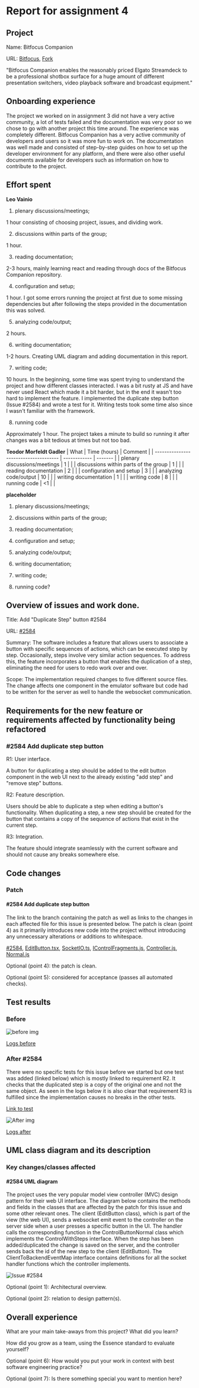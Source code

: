 # Report for assignment 4

## Project

Name: Bitfocus Companion

URL: [Bitfocus](https://github.com/bitfocus/companion), [Fork](https://github.com/dd2480-group14-2024/companion)

"Bitfocus Companion enables the reasonably priced Elgato Streamdeck to be a professional shotbox surface for a huge amount of different presentation switchers, video playback software and broadcast equipment."

## Onboarding experience

The project we worked on in assignment 3 did not have a very active community, a lot of tests failed and the documentation was very poor so we chose to go with another project this time around. The experience was completely different. Bitfocus Companion has a very active community of developers and users so it was more fun to work on. The documentation was well made and consisted of step-by-step guides on how to set up the developer environment for any platform, and there were also other useful documents available for developers such as information on how to contribute to the project.

## Effort spent

__Leo Vainio__

1. plenary discussions/meetings;

1 hour consisting of choosing project, issues, and dividing work.

2. discussions within parts of the group;

1 hour. 

3. reading documentation;

2-3 hours, mainly learning react and reading through docs of the Bitfocus Companion repository.

4. configuration and setup;

1 hour. I got some errors running the project at first due to some missing dependencies but after following the steps provided in the documentation this was solved.

5. analyzing code/output;

2 hours.   

6. writing documentation;

1-2 hours. Creating UML diagram and adding documentation in this report.

7. writing code;

10 hours. In the beginning, some time was spent trying to understand the project and how different classes interacted. I was a bit rusty at JS and have never used React which made it a bit harder, but in the end it wasn't too hard to implement the feature. I implemented the duplicate step button (Issue #2584) and wrote a test for it. Writing tests took some time also since I wasn't familiar with the framework.

8. running code

Approximately 1 hour. The project takes a minute to build so running it after changes was a bit tedious at times but not too bad.

__Teodor Morfeldt Gadler__
| What                                  | Time (hours) | Comment |
| ------------------------------------- | ------------ | ------- |
| plenary discussions/meetings          | 1            |         |
| discussions within parts of the group | 1            |         |
| reading documentation                 | 2            |         |
| configuration and setup               | 3            |         |
| analyzing code/output                 | 10           |         |
| writing documentation                 | 1            |         |
| writing code                          | 8            |         |
| running code                          | <1           |         |



__placeholder__

1. plenary discussions/meetings;

2. discussions within parts of the group;

3. reading documentation;

4. configuration and setup;

5. analyzing code/output;

6. writing documentation;

7. writing code;

8. running code?

## Overview of issues and work done.

Title: Add "Duplicate Step" button #2584

URL: [#2584](https://github.com/bitfocus/companion/issues/2584)

Summary: The software includes a feature that allows users to associate a button with specific sequences of actions, which can be executed step by step. Occasionally, steps involve very similar action sequences. To address this, the feature incorporates a button that enables the duplication of a step, eliminating the need for users to redo work over and over.

Scope: The implementation required changes to five different source files. The change affects one component in the emulator software but code had to be written for the server as well to handle the websocket communication.

## Requirements for the new feature or requirements affected by functionality being refactored

### #2584 Add duplicate step button

R1: User interface. 

A button for duplicating a step should be added to the edit button component in the web UI next to the already existing "add step" and "remove step" buttons. 

R2: Feature description.

Users should be able to duplicate a step when editing a button's functionality. When duplicating a step, a new step should be created for the button that contains a copy of the sequence of actions that exist in the current step. 

R3: Integration.

The feature should integrate seamlessly with the current software and should not cause any breaks somewhere else.

## Code changes

### Patch

#### #2584 Add duplicate step button

The link to the branch containing the patch as well as links to the changes in each affected file for this issue is presented below. The patch is clean (point 4) as it primarily introduces new code into the project without introducing any unnecessary alterations or additions to whitespace.

[#2584](https://github.com/dd2480-group14-2024/companion/tree/feature/issue-2584/add-duplicate-step-button), 
[EditButton.tsx](https://github.com/dd2480-group14-2024/companion/blob/feature/issue-2584/add-duplicate-step-button/webui/src/Buttons/EditButton.tsx#L437), 
[SocketIO.ts](https://github.com/dd2480-group14-2024/companion/blob/feature/issue-2584/add-duplicate-step-button/shared-lib/lib/SocketIO.ts#L172), 
[IControlFragments.js](https://github.com/dd2480-group14-2024/companion/blob/feature/issue-2584/add-duplicate-step-button/companion/lib/Controls/IControlFragments.js#L49), 
[Controller.js](https://github.com/dd2480-group14-2024/companion/blob/feature/issue-2584/add-duplicate-step-button/companion/lib/Controls/Controller.js#L657), 
[Normal.js](https://github.com/dd2480-group14-2024/companion/blob/feature/issue-2584/add-duplicate-step-button/companion/lib/Controls/ControlTypes/Button/Normal.js#L848)

Optional (point 4): the patch is clean.

Optional (point 5): considered for acceptance (passes all automated checks).

## Test results

### Before

![before img](./test_logs/log_before.png)

[Logs before](https://github.com/dd2480-group14-2024/assignment4/blob/main/test_logs/log_before.txt)

### After #2584

There were no specific tests for this issue before we started but one test was added (linked below) which is mostly linked to requirement R2. It checks that the duplicated step is a copy of the original one and not the same object. As seen in the logs below it is also clear that requirement R3 is fulfilled since the implementation causes no breaks in the other tests.

[Link to test](https://github.com/dd2480-group14-2024/companion/blob/feature/issue-2584/add-duplicate-step-button/companion/test/Service/Duplicate.test.js)

![After img](./test_logs/log_after_2584.png)

[Logs after](https://github.com/dd2480-group14-2024/assignment4/blob/main/test_logs/log_after_2584.txt)

## UML class diagram and its description

### Key changes/classes affected

#### #2584 UML diagram

The project uses the very popular model view controller (MVC) design pattern for their web UI interface. The diagram below contains the methods and fields in the classes that are affected by the patch for this issue and some other relevant ones. The client (EditButton class), which is part of the view (the web UI), sends a websocket emit event to the controller on the server side when a user presses a specific button in the UI. The handler calls the corresponding function in the ControlButtonNormal class which implements the ControlWithSteps interface. When the step has been added/duplicated the change is saved on the server, and the controller sends back the id of the new step to the client (EditButton). The ClientToBackendEventMap interface contains definitions for all the socket handler functions which the controller implements.

![Issue #2584](./assets/issue2584.drawio.png)

Optional (point 1): Architectural overview.

Optional (point 2): relation to design pattern(s).

## Overall experience

What are your main take-aways from this project? What did you learn?

How did you grow as a team, using the Essence standard to evaluate yourself?

Optional (point 6): How would you put your work in context with best software engineering practice?

Optional (point 7): Is there something special you want to mention here?
